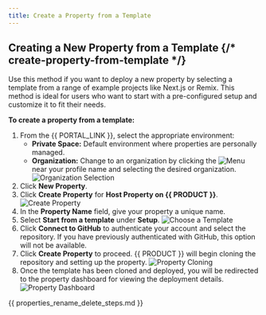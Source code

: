 ```yaml
---
title: Create a Property from a Template
---
```


## Creating a New Property from a Template {/* create-property-from-template */}

Use this method if you want to deploy a new property by selecting a template from a range of example projects like Next.js or Remix. This method is ideal for users who want to start with a pre-configured setup and customize it to fit their needs.

**To create a property from a template:**

1.  From the {{ PORTAL_LINK }}, select the appropriate environment:
    - **Private Space:** Default environment where properties are personally managed.
    - **Organization:** Change to an organization by clicking the <Image inline src="/images/v7/icons/menu-up-down.png" alt="Menu" /> near your profile name and selecting the desired organization.
      ![Organization Selection](/images/v7/basics/team-selection.png)
2.  Click **New Property**.
3.  Click **Create Property** for **Host Property on {{ PRODUCT }}**.
    ![Create Property](/images/v7/basics/property-create-host-property-on-edgio.png)
4.  In the **Property Name** field, give your property a unique name.
5.  Select **Start from a template** under **Setup**.
    ![Choose a Template](/images/v7/basics/property-new-from-template.png)
6.  Click **Connect to GitHub** to authenticate your account and select the repository.
    <Tip>
      If you have previously authenticated with GitHub, this option will not be
      available.
    </Tip>
7.  Click **Create Property** to proceed. {{ PRODUCT }} will begin cloning the repository and setting up the property.
    ![Property Cloning](/images/v7/basics/property-new-from-template-preparing.png)
8.  Once the template has been cloned and deployed, you will be redirected to the property dashboard for viewing the deployment details.
    ![Property Dashboard](/images/v7/basics/property-new-from-template-complete.png)

{{ properties_rename_delete_steps.md }}
